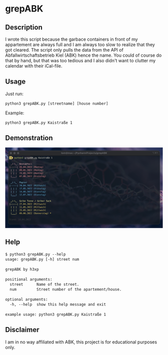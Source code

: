 # grepABK

## Description

I wrote this script because the garbace containers in front of my appartement are always full and I am always too slow to realize that they got cleared. The script only pulls the data from the API of Abfallwirtschaftsbetrieb Kiel (ABK) hence the name. You could of course do that by hand, but that was too tedious and I also didn't want to clutter my calendar with their iCal-file.

## Usage

Just run:


```
python3 grepABK.py [streetname] [house number]
```


Example:
```
python3 grepABK.py Kaistraße 1
```

## Demonstration

![Screenshot displaying a demonstration of the executed script](screenshot.PNG)

## Help

```
$ python3 grepABK.py --help
usage: grepABK.py [-h] street num

grepABK by h3xp

positional arguments:
  street      Name of the street.
  num         Street number of the apartement/house.

optional arguments:
  -h, --help  show this help message and exit

example usage: python3 grepABK.py Kaistraße 1
```

## Disclaimer

I am in no way affiliated with ABK, this project is for educational purposes only.